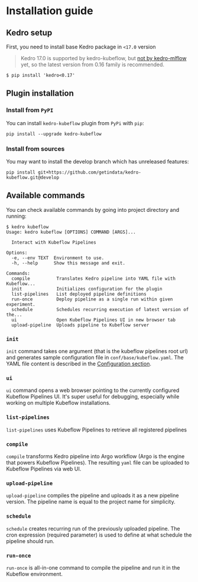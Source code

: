 # Installation guide

## Kedro setup

First, you need to install base Kedro package in ``<17.0`` version

> Kedro 17.0 is supported by kedro-kubeflow, but [not by kedro-mlflow](https://github.com/Galileo-Galilei/kedro-mlflow/issues/144) yet, so the latest version from 0.16 family is recommended.

```console
$ pip install 'kedro<0.17'
```

## Plugin installation

### Install from `PyPI`

You can install ``kedro-kubeflow`` plugin from ``PyPi`` with `pip`:

```console
pip install --upgrade kedro-kubeflow
```

### Install from sources

You may want to install the develop branch which has unreleased features:

```console
pip install git+https://github.com/getindata/kedro-kubeflow.git@develop
```

## Available commands

You can check available commands by going into project directory and running:

```console
$ kedro kubeflow
Usage: kedro kubeflow [OPTIONS] COMMAND [ARGS]...

  Interact with Kubeflow Pipelines

Options:
  -e, --env TEXT  Environment to use.
  -h, --help      Show this message and exit.

Commands:
  compile          Translates Kedro pipeline into YAML file with Kubeflow...
  init             Initializes configuration for the plugin
  list-pipelines   List deployed pipeline definitions
  run-once         Deploy pipeline as a single run within given experiment.
  schedule         Schedules recurring execution of latest version of the...
  ui               Open Kubeflow Pipelines UI in new browser tab
  upload-pipeline  Uploads pipeline to Kubeflow server
```

### `init`

`init` command takes one argument (that is the kubeflow pipelines root url) and generates sample configuration file in `conf/base/kubeflow.yaml`. The YAML file content is described in the [Configuration section](../02_installation/02_configuration.md).

### `ui`

`ui` command opens a web browser pointing to the currently configured Kubeflow Pipelines UI. It's super useful for debugging, especially while working on multiple Kubeflow installations.

### `list-pipelines`

`list-pipelines` uses Kubeflow Pipelines to retrieve all registered pipelines

### `compile`

`compile` transforms Kedro pipeline into Argo workflow (Argo is the engine that powers Kubeflow Pipelines). The resulting `yaml` file can be uploaded to Kubeflow Pipelines via web UI.

### `upload-pipeline`

`upload-pipeline` compiles the pipeline and uploads it as a new pipeline version. The pipeline name is equal to the project name for simplicity.

### `schedule`

`schedule` creates recurring run of the previously uploaded pipeline. The cron expression (required parameter) is used to define at what schedule the pipeline should run.

### `run-once`

`run-once` is all-in-one command to compile the pipeline and run it in the Kubeflow environment.
